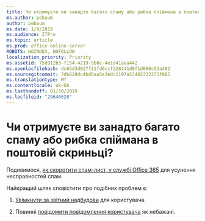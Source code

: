 ```yaml
---
title: Чи отримуєте ви занадто багато спаму або рибка спіймана в поштовій скриньці?
ms.author: pebaum
author: pebaum
ms.date: 1/9/2019
ms.audience: ITPro
ms.topic: article
ms.prod: office-online-server
ROBOTS: NOINDEX, NOFOLLOW
localization_priority: Priority
ms.assetid: 75d912b3-f154-4219-9b8c-4e1d41aaa442
ms.openlocfilehash: dc65d3d027f11fd6ccf328141d0f1d080c53a482
ms.sourcegitcommit: 7db628dc4bd6aa5e3edc1197a53402332273f885
ms.translationtype: MT
ms.contentlocale: uk-UA
ms.lasthandoff: 01/30/2019
ms.locfileid: "29646620"
---
```

# <a name="are-you-getting-too-much-spam-or-phish-in-your-mailbox"></a>Чи отримуєте ви занадто багато спаму або рибка спіймана в поштовій скриньці?

Подивимося, [як скоротити спам-лист, у службі Office 365](https://docs.microsoft.com/office365/securitycompliance/reduce-spam-email) для усунення несправностей спам. 
  
Найкращий шлях сповістити про подібних проблем є: 
  
1. [Увімкнути за звітний надбудови](https://docs.microsoft.com/office365/securitycompliance/enable-the-report-message-add-in) для користувача. 
    
2. Повинні [повідомити повідомлення користувача](https://support.office.com/article/b5caa9f1-cdf3-4443-af8c-ff724ea719d2) як небажані. 
    

